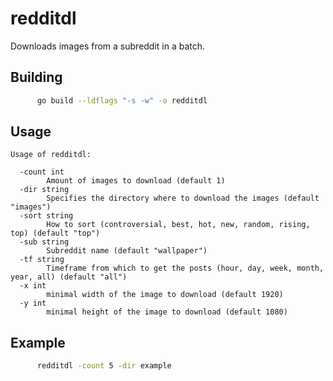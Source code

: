 # redditdl

Downloads images from a subreddit in a batch.

## Building

```bash
      go build --ldflags "-s -w" -o redditdl
```

## Usage

```text
Usage of redditdl:

  -count int
        Amount of images to download (default 1)
  -dir string
        Specifies the directory where to download the images (default "images")
  -sort string
        How to sort (controversial, best, hot, new, random, rising, top) (default "top")
  -sub string
        Subreddit name (default "wallpaper")
  -tf string
        Timeframe from which to get the posts (hour, day, week, month, year, all) (default "all")
  -x int
        minimal width of the image to download (default 1920)
  -y int
        minimal height of the image to download (default 1080)
```

## Example

```bash
      redditdl -count 5 -dir example
```
